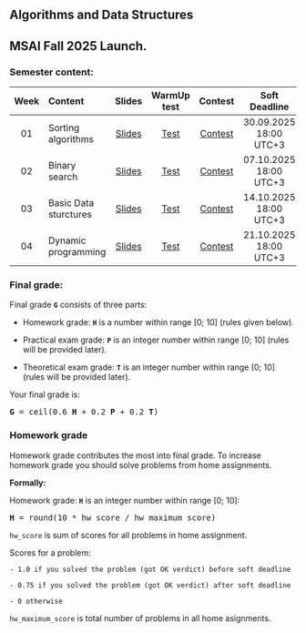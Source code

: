 ## Algorithms and Data Structures

## MSAI Fall 2025 Launch. 

### Semester content:

[ContestID_W01]: https://contest.yandex.ru/contest/81951/?lang=en
[ContestID_W02]: https://contest.yandex.ru/contest/82393/?lang=en
[ContestID_W03]: https://contest.yandex.ru/contest/82732/?lang=en
[ContestID_W04]: https://contest.yandex.ru/contest/83249/?lang=en
[ContestID_W05]: https://contest.yandex.ru/contest/<CID>/?lang=en
[ContestID_W06]: https://contest.yandex.ru/contest/<CID>/?lang=en
[ContestID_W07]: https://contest.yandex.ru/contest/<CID>/?lang=en
[ContestID_W08]: https://contest.yandex.ru/contest/<CID>/?lang=en
[ContestID_W09]: https://contest.yandex.ru/contest/<CID>/?lang=en
[ContestID_W10]: https://contest.yandex.ru/contest/<CID>/?lang=en

[WarmUp_test_W01]: https://forms.gle/NStinQTJvgsmQb7k6
[WarmUp_test_W02]: https://forms.gle/WfVwG5WDxHzsvwyu8
[WarmUp_test_W03]: https://forms.gle/dqwCRJV53bKNyoSP8
[WarmUp_test_W04]: https://forms.gle/yaUk2xpy47AsYg4Y8
[WarmUp_test_W05]: https://forms.gle/<form_id>
[WarmUp_test_W06]: https://forms.gle/<form_id>
[WarmUp_test_W07]: https://forms.gle/<form_id>
[WarmUp_test_W08]: https://forms.gle/<form_id>
[WarmUp_test_W09]: https://forms.gle/<form_id>
[WarmUp_test_W10]: https://forms.gle/<form_id>
[WarmUp_test_W11]: https://forms.gle/<form_id>

[Slides_W01]: ../master/week01_sorting_algorithms/MSAI.Algo.Class01.pdf
[Slides_W02]: ../master/week02_binary_search/MSAI.Algo.W02.slides.pdf
[Slides_W03]: ../master/week03_basic_data_structures/MSAI.Algo.W03.slides.pdf
[Slides_W04]: ../master/week04_dynamic_programming/MSAI.Algo.W04.slides.pdf
[Slides_W05]: ../master/week05_knapsack/MSAI.Algo.W05.slides.pdf
[Slides_W06]: ../master/week06_kmp_heap/MSAI.Algo.W06.slides.pdf
[Slides_W07]: ../master/week07_dfs_bfs/MSAI.Algo.W07.slides.pdf
[Slides_W08]: ../master/week08_shortest_paths/MSAI.Algo.W08.slides.pdf
[Slides_W09]: ../master/week09_rsq_rmq/MSAI.Algo.W09.slides.pdf
[Slides_W10]: ../master/week10_hashing/MSAI.Algo.W10.slides.pdf
[Slides_W11]: ../master/week11_binary_search_tree/MSAI.Algo.W11.slides.pdf

| Week   | Content                | Slides               | WarmUp test             | Contest                  | Soft Deadline          |
|:------:|:-----------------------|:--------------------:|:-----------------------:|:------------------------:|:----------------------:|
| 01     | Sorting algorithms     | [Slides][Slides_W01] | [Test][WarmUp_test_W01] | [Contest][ContestID_W01] | 30.09.2025 18:00 UTC+3 |
| 02     | Binary search          | [Slides][Slides_W02] | [Test][WarmUp_test_W02] | [Contest][ContestID_W02] | 07.10.2025 18:00 UTC+3 |
| 03     | Basic Data sturctures  | [Slides][Slides_W03] | [Test][WarmUp_test_W03] | [Contest][ContestID_W03] | 14.10.2025 18:00 UTC+3 |
| 04     | Dynamic programming    | [Slides][Slides_W04] | [Test][WarmUp_test_W04] | [Contest][ContestID_W04] | 21.10.2025 18:00 UTC+3 |
<!---
| 05     | Knapsack problem       | [Slides][Slides_W05] | [Test][WarmUp_test_W05] | [Contest][ContestID_W05] | 28.10.2025 19:00 UTC+3 |
| 06     | KMP & Heap             | [Slides][Slides_W06] | [Test][WarmUp_test_W06] | [Contest][ContestID_W06] | 11.11.2025 19:00 UTC+3 |
| 07     | DFS & BFS              | [Slides][Slides_W07] | [Test][WarmUp_test_W07] | [Contest][ContestID_W07] | 18.11.2025 19:00 UTC+3 |
| 08     | Shortest paths         | [Slides][Slides_W08] | [Test][WarmUp_test_W08] | [Contest][ContestID_W08] | 25.11.2025 19:00 UTC+3 |
| 09     | RSQ & RMQ              | [Slides][Slides_W09] | [Test][WarmUp_test_W09] | [Contest][ContestID_W09] | 02.12.2025 19:00 UTC+3 |
| 10     | Hashing                | [Slides][Slides_W10] | [Test][WarmUp_test_W10] | [Contest][ContestID_W10] | 09.12.2025 19:00 UTC+3 |
| 11     | Binary Search Tree     | [Slides][Slides_W11] | None                    | None                     | None                   |
--->

<!--- Strict deadline for all home assignments is 24.09.2025  09:00 UTC+7. --->

<!---
### Exams:

You will have **practical** and **theoretical** exams.

**Practical exam** problems and rules will be shared <date>. Strict deadline for practical exam submissions is <date>

Information about **theoretical exam** can be found [here](<link>).
--->


### Final grade:
Final grade **`G`** consists of three parts:

- Homework grade: **`H`** is a number within range [0; 10] (rules given below).

- Practical exam grade: **`P`** is an integer number within range [0; 10] (rules will be provided later).

- Theoretical exam grade: **`T`** is an integer number within range [0; 10] (rules will be provided later).

Your final grade is:
<pre><b>G</b> = ceil(0.6 <b>H</b> + 0.2 <b>P</b> + 0.2 <b>T</b>)</pre>


### Homework grade
Homework grade contributes the most into final grade. To increase homework grade you should solve problems from home assignments.

**Formally:**

Homework grade: **`H`** is an integer number within range [0; 10]:
<pre><b>H</b> = round(10 * hw_score / hw_maximum_score)</pre>

`hw_score` is sum of scores for all problems in home assignment.

Scores for a problem:

    - 1.0 if you solved the problem (got OK verdict) before soft deadline
    
    - 0.75 if you solved the problem (got OK verdict) after soft deadline
    
    - 0 otherwise

`hw_maximum_score` is total number of problems in all home asignments.
